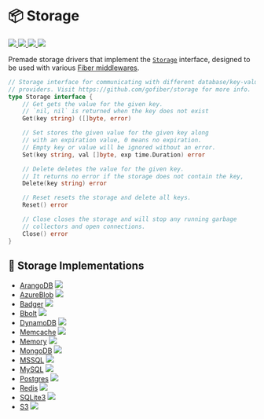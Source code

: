 <p align="center">
  <!-- <a href="https://gofiber.io">
    <img alt="Fiber" height="125" src="https://raw.githubusercontent.com/gofiber/docs/master/static/fiber_v2_logo.svg">
   </a>
  <br>   -->

  # 📦 Storage

  <a href="https://pkg.go.dev/github.com/gofiber/storage?tab=doc">
    <img src="https://img.shields.io/badge/%F0%9F%93%9A%20godoc-pkg-00ACD7.svg?color=00ACD7&style=flat">
  </a>
  <a href="https://goreportcard.com/report/github.com/gofiber/storage">
    <img src="https://img.shields.io/badge/%F0%9F%93%9D%20goreport-A%2B-75C46B">
  </a>
  <a href="https://gocover.io/github.com/gofiber/storage">
    <img src="https://img.shields.io/badge/%F0%9F%94%8E%20gocover-97.8%25-75C46B.svg?style=flat">
  </a>
  <a href="https://gofiber.io/discord">
    <img src="https://img.shields.io/discord/704680098577514527?style=flat&label=%F0%9F%92%AC%20discord&color=00ACD7">
  </a>
</p>

Premade storage drivers that implement the [`Storage`](https://github.com/gofiber/storage/blob/main/storage.go) interface, designed to be used with various [Fiber middlewares](https://github.com/gofiber/fiber/tree/master/middleware).

```go
// Storage interface for communicating with different database/key-value
// providers. Visit https://github.com/gofiber/storage for more info.
type Storage interface {
	// Get gets the value for the given key.
	// `nil, nil` is returned when the key does not exist
	Get(key string) ([]byte, error)

	// Set stores the given value for the given key along
	// with an expiration value, 0 means no expiration.
	// Empty key or value will be ignored without an error.
	Set(key string, val []byte, exp time.Duration) error

	// Delete deletes the value for the given key.
	// It returns no error if the storage does not contain the key,
	Delete(key string) error

	// Reset resets the storage and delete all keys.
	Reset() error

	// Close closes the storage and will stop any running garbage
	// collectors and open connections.
	Close() error
}
```

## 📑 Storage Implementations

* [ArangoDB](/arangodb) <a href="https://github.com/gofiber/storage/actions?query=workflow%3A%22Tests+ArangoDB%22">
    <img src="https://img.shields.io/github/workflow/status/gofiber/storage/Tests%20ArangoDB?label=%F0%9F%A7%AA%20&style=flat&color=75C46B">
  </a>
* [AzureBlob](/azureblob) <a href="https://github.com/gofiber/storage/actions?query=workflow%3A%22Tests+Azure+Blob%22">
  <img src="https://img.shields.io/github/workflow/status/gofiber/storage/Tests%20Azure%20Blob?label=%F0%9F%A7%AA%20&style=flat&color=75C46B">
  </a>
* [Badger](/badger) <a href="https://github.com/gofiber/storage/actions?query=workflow%3A%22Tests+Local+Storage%22">
    <img src="https://img.shields.io/github/workflow/status/gofiber/storage/Tests%20Local%20Storage?label=%F0%9F%A7%AA%20&style=flat&color=75C46B">
  </a>
* [Bbolt](/bbolt) <a href="https://github.com/gofiber/storage/actions?query=workflow%3A%22Tests+Bbolt%22">
    <img src="https://img.shields.io/github/workflow/status/gofiber/storage/Bbolt?label=%F0%9F%A7%AA%20&style=flat&color=75C46B">
  </a>
* [DynamoDB](/dynamodb) <a href="https://github.com/gofiber/storage/actions?query=workflow%3A%22Tests+DynamoDB%22">
    <img src="https://img.shields.io/github/workflow/status/gofiber/storage/Tests%20DynamoDB?label=%F0%9F%A7%AA%20&style=flat&color=75C46B">
  </a>
* [Memcache](/memcache) <a href="https://github.com/gofiber/storage/actions?query=workflow%3A%22Tests+Memcache%22">
    <img src="https://img.shields.io/github/workflow/status/gofiber/storage/Tests%20Memcache?label=%F0%9F%A7%AA%20&style=flat&color=75C46B">
  </a>
* [Memory](/memory) <a href="https://github.com/gofiber/storage/actions?query=workflow%3A%22Tests+Local+Storage%22">
    <img src="https://img.shields.io/github/workflow/status/gofiber/storage/Tests%20Local%20Storage?label=%F0%9F%A7%AA%20&style=flat&color=75C46B">
  </a>
* [MongoDB](/mongodb) <a href="https://github.com/gofiber/storage/actions?query=workflow%3A%22Tests+Mongodb%22">
    <img src="https://img.shields.io/github/workflow/status/gofiber/storage/Tests%20Mongodb?label=%F0%9F%A7%AA%20&style=flat&color=75C46B">
  </a>
* [MSSQL](/mssql) <a href="https://github.com/gofiber/storage/actions?query=workflow%3A%22Tests+MSSQL%22">
    <img src="https://img.shields.io/github/workflow/status/gofiber/storage/Tests%20MSSQL?label=%F0%9F%A7%AA%20&style=flat&color=75C46B">
  </a>
* [MySQL](/mysql) <a href="https://github.com/gofiber/storage/actions?query=workflow%3A%22Tests+MySQL%22">
    <img src="https://img.shields.io/github/workflow/status/gofiber/storage/Tests%20MySQL?label=%F0%9F%A7%AA%20&style=flat&color=75C46B">
  </a>
* [Postgres](/postgres) <a href="https://github.com/gofiber/storage/actions?query=workflow%3A%22Tests+Postgres%22">
    <img src="https://img.shields.io/github/workflow/status/gofiber/storage/Tests%20Postgres?label=%F0%9F%A7%AA%20&style=flat&color=75C46B">
  </a>
* [Redis](/redis) <a href="https://github.com/gofiber/storage/actions?query=workflow%3A%22Tests+Redis%22">
    <img src="https://img.shields.io/github/workflow/status/gofiber/storage/Tests%20Redis?label=%F0%9F%A7%AA%20&style=flat&color=75C46B">
  </a>
* [SQLite3](/sqlite3) <a href="https://github.com/gofiber/storage/actions?query=workflow%3A%22Tests+Local+Storage%22">
    <img src="https://img.shields.io/github/workflow/status/gofiber/storage/Tests%20Local%20Storage?label=%F0%9F%A7%AA%20&style=flat&color=75C46B">
  </a>
* [S3](/s3) <a href="https://github.com/gofiber/storage/actions?query=workflow%3A%22Tests+S3%22">
    <img src="https://img.shields.io/github/workflow/status/gofiber/storage/Tests%20S3?label=%F0%9F%A7%AA%20&style=flat&color=75C46B">
  </a>

